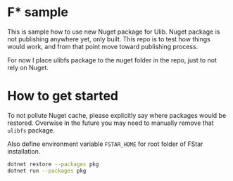F* sample
=========

This is sample how to use new Nuget package for Ulib. Nuget package is not publishing anywhere yet, only built.
This repo is to test how things would work, and from that point move toward publishing process.

For now I place ulibfs package to the nuget folder in the repo, just to not rely on Nuget.

# How to get started

To not pollute Nuget cache, please explicitly say where packages would be restored. Overwise in the future you may need to manually remove that `ulibfs` package.

Also define environment variable `FSTAR_HOME` for root folder of FStar installation.

```bash
dotnet restore --packages pkg
dotnet run --packages pkg
```
